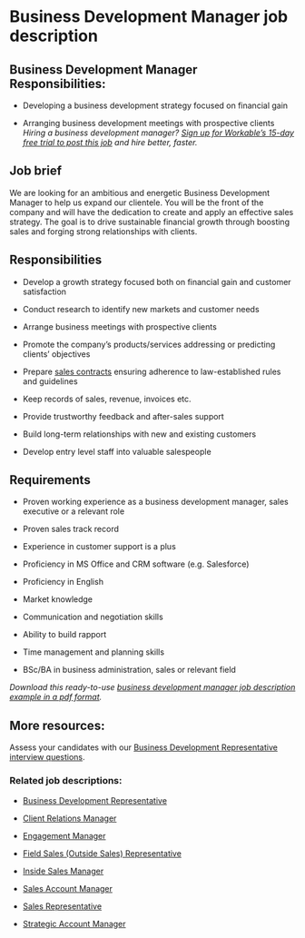 # Business Development Manager job description


## Business Development Manager Responsibilities:
* Developing a business development strategy focused on financial gain

* Arranging business development meetings with prospective clients
<em>Hiring a business development manager? <a href="https://www.workable.com/post-jobs-for-free/customize?wid=2434&amp;utm_page=business-development-manager-job-description&amp;utm_program=ad-unit-right&amp;utm_tracking=job-descriptions-sales-job-descriptions">Sign up for Workable’s 15-day free trial to post this job</a> and hire better, faster.</em>


## Job brief

We are looking for an ambitious and energetic Business Development Manager to help us expand our clientele. You will be the front of the company and will have the dedication to create and apply an effective sales strategy.
The goal is to drive sustainable financial growth through boosting sales and forging strong relationships with clients.


## Responsibilities

* Develop a growth strategy focused both on financial gain and customer satisfaction

* Conduct research to identify new markets and customer needs

* Arrange business meetings with prospective clients

* Promote the company’s products/services addressing or predicting clients’ objectives

* Prepare <a href="https://resources.workable.com/contract-administrator-job-description">sales contracts</a> ensuring adherence to law-established rules and guidelines

* Keep records of sales, revenue, invoices etc.

* Provide trustworthy feedback and after-sales support

* Build long-term relationships with new and existing customers

* Develop entry level staff into valuable salespeople


## Requirements

* Proven working experience as a business development manager, sales executive or a relevant role

* Proven sales track record

* Experience in customer support is a plus

* Proficiency in MS Office and CRM software (e.g. Salesforce)

* Proficiency in English

* Market knowledge

* Communication and negotiation skills

* Ability to build rapport

* Time management and planning skills

* BSc/BA in business administration, sales or relevant field

<em>Download this ready-to-use <a href="https://ojjme2x5sm337cgpo2mhuny3-wpengine.netdna-ssl.com/wp-content/uploads/2015/10/business-development-manager-sample.pdf">business development manager job description example in a pdf format</a>.</em>


## More resources:
Assess your candidates with our <a href="https://resources.workable.com/business-development-representative-interview-questions">Business Development Representative interview questions</a>.
### Related job descriptions:
* <a href="https://resources.workable.com/business-development-representative-job-description">Business Development Representative</a>

* <a href="https://resources.workable.com/client-relations-manager-job-description">Client Relations Manager</a>

* <a href="https://resources.workable.com/engagement-manager-job-description">Engagement Manager</a>

* <a href="https://resources.workable.com/field-sales-representative-job-description">Field Sales (Outside Sales) Representative</a>

* <a href="https://resources.workable.com/inside-sales-manager-job-description">Inside Sales Manager</a>

* <a href="https://resources.workable.com/sales-account-manager-job-description">Sales Account Manager</a>

* <a href="https://resources.workable.com/sales-representative-job-description">Sales Representative</a>

* <a href="https://resources.workable.com/strategic-account-manager-job-description">Strategic Account Manager</a>
